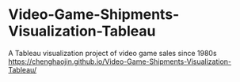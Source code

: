 # Video-Game-Shipments-Visualization-Tableau
A Tableau visualization project of video game sales since 1980s
https://chenghaojin.github.io/Video-Game-Shipments-Visualization-Tableau/
